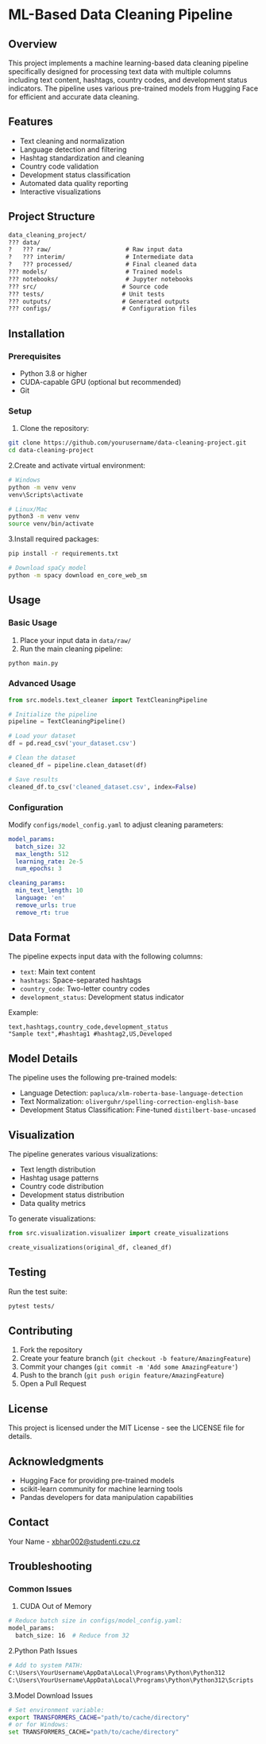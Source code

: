 # ML-Based Data Cleaning Pipeline

## Overview

This project implements a machine learning-based data cleaning pipeline specifically designed for processing text data with multiple columns including text content, hashtags, country codes, and development status indicators. The pipeline uses various pre-trained models from Hugging Face for efficient and accurate data cleaning.

## Features

- Text cleaning and normalization
- Language detection and filtering
- Hashtag standardization and cleaning
- Country code validation
- Development status classification
- Automated data quality reporting
- Interactive visualizations

## Project Structure

```markdown
data_cleaning_project/
??? data/
?   ??? raw/                     # Raw input data
?   ??? interim/                 # Intermediate data
?   ??? processed/               # Final cleaned data
??? models/                      # Trained models
??? notebooks/                   # Jupyter notebooks
??? src/                        # Source code
??? tests/                      # Unit tests
??? outputs/                    # Generated outputs
??? configs/                    # Configuration files
```

## Installation

### Prerequisites

- Python 3.8 or higher
- CUDA-capable GPU (optional but recommended)
- Git

### Setup

1. Clone the repository:

```bash
git clone https://github.com/yourusername/data-cleaning-project.git
cd data-cleaning-project
```

2.Create and activate virtual environment:

```bash
# Windows
python -m venv venv
venv\Scripts\activate

# Linux/Mac
python3 -m venv venv
source venv/bin/activate
```

3.Install required packages:

```bash
pip install -r requirements.txt

# Download spaCy model
python -m spacy download en_core_web_sm
```

## Usage

### Basic Usage

1. Place your input data in `data/raw/`
2. Run the main cleaning pipeline:

```bash
python main.py
```

### Advanced Usage

```python
from src.models.text_cleaner import TextCleaningPipeline

# Initialize the pipeline
pipeline = TextCleaningPipeline()

# Load your dataset
df = pd.read_csv('your_dataset.csv')

# Clean the dataset
cleaned_df = pipeline.clean_dataset(df)

# Save results
cleaned_df.to_csv('cleaned_dataset.csv', index=False)
```

### Configuration

Modify `configs/model_config.yaml` to adjust cleaning parameters:

```yaml
model_params:
  batch_size: 32
  max_length: 512
  learning_rate: 2e-5
  num_epochs: 3

cleaning_params:
  min_text_length: 10
  language: 'en'
  remove_urls: true
  remove_rt: true
```

## Data Format

The pipeline expects input data with the following columns:

- `text`: Main text content
- `hashtags`: Space-separated hashtags
- `country_code`: Two-letter country codes
- `development_status`: Development status indicator

Example:

```csv
text,hashtags,country_code,development_status
"Sample text",#hashtag1 #hashtag2,US,Developed
```

## Model Details

The pipeline uses the following pre-trained models:

- Language Detection: `papluca/xlm-roberta-base-language-detection`
- Text Normalization: `oliverguhr/spelling-correction-english-base`
- Development Status Classification: Fine-tuned `distilbert-base-uncased`

## Visualization

The pipeline generates various visualizations:

- Text length distribution
- Hashtag usage patterns
- Country code distribution
- Development status distribution
- Data quality metrics

To generate visualizations:

```python
from src.visualization.visualizer import create_visualizations

create_visualizations(original_df, cleaned_df)
```

## Testing

Run the test suite:

```bash
pytest tests/
```

## Contributing

1. Fork the repository
2. Create your feature branch (`git checkout -b feature/AmazingFeature`)
3. Commit your changes (`git commit -m 'Add some AmazingFeature'`)
4. Push to the branch (`git push origin feature/AmazingFeature`)
5. Open a Pull Request

## License

This project is licensed under the MIT License - see the LICENSE file for details.

## Acknowledgments

- Hugging Face for providing pre-trained models
- scikit-learn community for machine learning tools
- Pandas developers for data manipulation capabilities

## Contact

Your Name - <xbhar002@studenti.czu.cz>

## Troubleshooting

### Common Issues

1. CUDA Out of Memory

```bash
# Reduce batch size in configs/model_config.yaml:
model_params:
  batch_size: 16  # Reduce from 32
```

2.Python Path Issues

```bash
# Add to system PATH:
C:\Users\YourUsername\AppData\Local\Programs\Python\Python312
C:\Users\YourUsername\AppData\Local\Programs\Python\Python312\Scripts
```

3.Model Download Issues

```bash
# Set environment variable:
export TRANSFORMERS_CACHE="path/to/cache/directory"
# or for Windows:
set TRANSFORMERS_CACHE="path/to/cache/directory"
```
